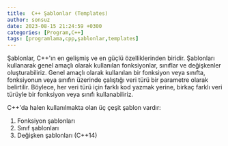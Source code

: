 ```yaml
---
title:  C++ Şablonlar (Templates)
author: sonsuz
date: 2023-08-15 21:24:59 +0300
categories: [Program,C++]
tags: [programlama,cpp,şablonlar,templates]
---
```



Şablonlar, C++'ın en gelişmiş ve en güçlü özelliklerinden biridir. Şablonları kullanarak genel amaçlı olarak kullanılan fonksiyonlar, sınıflar ve değişkenler oluşturabiliriz. Genel amaçlı olarak kullanılan bir fonksiyon veya sınıfta, fonksiyonun veya sınıfın üzerinde çalıştığı veri türü bir parametre olarak belirtilir. Böylece, her veri türü için farklı kod yazmak yerine, birkaç farklı veri türüyle bir fonksiyon veya sınıfı kullanabiliriz.

C++'da halen kullanılmakta olan üç çeşit şablon vardır:

1. Fonksiyon şablonları
2. Sınıf şablonları
3. Değişken şablonları (C++14)
